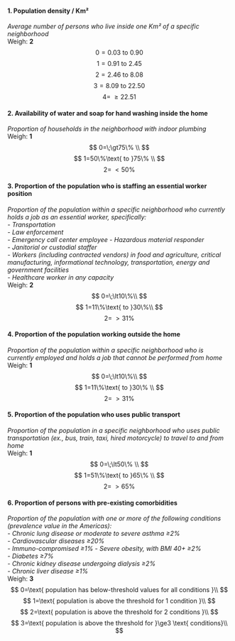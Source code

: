 #### 1. Population density / Km²
*Average number of persons who live inside one Km² of a specific neighborhood*  
Weigh: **2** 
$$
0=0.03\text{ to }0.90
$$
$$
1=0.91\text{ to }2.45
$$
$$
2=2.46\text{ to }8.08
$$
$$
3=8.09\text{ to }22.50
$$
$$
4=\;\ge22.51
$$

#### 2. Availability of water and soap for hand washing inside the home
*Proportion of households in the neighborhood with indoor plumbing*  
Weigh: **1**
$$
0=\;\gt75\% \\ 
$$
$$
1=50\%\text{ to }75\% \\ 
$$
$$
2=\;\lt50\% 
$$

#### 3. Proportion of the population who is staffing an essential worker position
*Proportion of the population within a specific neighborhood who currently holds a job as an essential worker, specifically:*    
*- Transportation*      
*- Law enforcement*  
*- Emergency call center employee*
*- Hazardous material responder*  
*- Janitorial or custodial staffer*  
*- Workers (including contracted vendors) in food and agriculture, critical manufacturing, informational technology, transportation, energy and government facilities*  
*- Healthcare worker in any capacity*   
Weigh: **2**
$$
0=\;\lt10\%\\
$$
$$
1=11\%\text{ to }30\%\\
$$
$$
2=\;\gt31\%
$$

#### 4.  Proportion of the population working outside the home
*Proportion of the population within a specific neighborhood who is currently employed and holds a job that cannot be performed from home*  
Weigh: **1**
$$
0=\;\lt10\%\\   
$$
$$
1=11\%\text{ to }30\% \\ 
$$
$$
2=\;\gt31\% 
$$

#### 5. Proportion of the population who uses public transport
*Proportion of the population in a specific neighborhood who uses public transportation (ex., bus, train, taxi, hired motorcycle) to travel to and from home*  
Weigh: **1**
$$
0=\;\lt50\% \\ 
$$ 
$$
1=51\%\text{ to }65\% \\ 
$$
$$
2=\;\gt65\% 
$$

#### 6. Proportion of persons with pre-existing comorbidities
*Proportion of the population with one or more of the following conditions (prevalence value in the Americas):*    
*- Chronic lung disease or moderate to severe asthma ≥2%*      
*- Cardiovascular diseases ≥20%*  
*- Immuno-compromised ≥1%*
*- Severe obesity, with BMI 40+ ≥2%*  
*- Diabetes ≥7%*  
*- Chronic kidney disease undergoing dialysis ≥2%*  
*- Chronic liver disease ≥1%*   
Weigh: **3**
$$
0=\text{ population has below-threshold  values for all conditions }\\
$$
$$
1=\text{ population is above the threshold for 1 condition }\\
$$
$$
2=\text{ population is above the threshold for 2 conditions }\\
$$
$$
3=\text{ population is above the threshold for }\ge3 \text{ conditions}\\
$$



